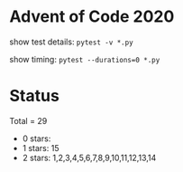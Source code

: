 Advent of Code 2020
===================

show test details:
```pytest -v *.py```

show timing:
```pytest --durations=0 *.py```

Status
======

Total = 29

- 0 stars:
- 1 stars: 15 
- 2 stars: 1,2,3,4,5,6,7,8,9,10,11,12,13,14